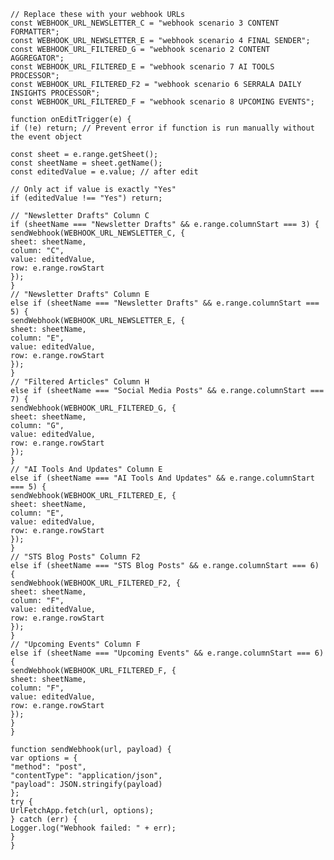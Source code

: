 `// Replace these with your webhook URLs`  
`const WEBHOOK_URL_NEWSLETTER_C = "webhook scenario 3 CONTENT FORMATTER";`  
`const WEBHOOK_URL_NEWSLETTER_E = "webhook scenario 4 FINAL SENDER";`  
`const WEBHOOK_URL_FILTERED_G = "webhook scenario 2 CONTENT AGGREGATOR";`  
`const WEBHOOK_URL_FILTERED_E = "webhook scenario 7 AI TOOLS PROCESSOR";`  
`const WEBHOOK_URL_FILTERED_F2 = "webhook scenario 6 SERRALA DAILY INSIGHTS PROCESSOR";`  
`const WEBHOOK_URL_FILTERED_F = "webhook scenario 8 UPCOMING EVENTS";`

`function onEditTrigger(e) {`  
 `if (!e) return; // Prevent error if function is run manually without the event object`

 `const sheet = e.range.getSheet();`  
 `const sheetName = sheet.getName();`  
 `const editedValue = e.value; // after edit`

 `// Only act if value is exactly "Yes"`  
 `if (editedValue !== "Yes") return;`

 `// "Newsletter Drafts" Column C`  
 `if (sheetName === "Newsletter Drafts" && e.range.columnStart === 3) {`  
   `sendWebhook(WEBHOOK_URL_NEWSLETTER_C, {`  
     `sheet: sheetName,`  
     `column: "C",`  
     `value: editedValue,`  
     `row: e.range.rowStart`  
   `});`  
 `}`  
 `// "Newsletter Drafts" Column E`  
 `else if (sheetName === "Newsletter Drafts" && e.range.columnStart === 5) {`  
   `sendWebhook(WEBHOOK_URL_NEWSLETTER_E, {`  
     `sheet: sheetName,`  
     `column: "E",`  
     `value: editedValue,`  
     `row: e.range.rowStart`  
   `});`  
 `}`  
 `// "Filtered Articles" Column H`  
 `else if (sheetName === "Social Media Posts" && e.range.columnStart === 7) {`  
   `sendWebhook(WEBHOOK_URL_FILTERED_G, {`  
     `sheet: sheetName,`  
     `column: "G",`  
     `value: editedValue,`  
     `row: e.range.rowStart`  
   `});`  
 `}`  
 `// "AI Tools And Updates" Column E`  
 `else if (sheetName === "AI Tools And Updates" && e.range.columnStart === 5) {`  
   `sendWebhook(WEBHOOK_URL_FILTERED_E, {`  
     `sheet: sheetName,`  
     `column: "E",`  
     `value: editedValue,`  
     `row: e.range.rowStart`  
   `});`  
 `}`  
  `// "STS Blog Posts" Column F2`  
 `else if (sheetName === "STS Blog Posts" && e.range.columnStart === 6) {`  
   `sendWebhook(WEBHOOK_URL_FILTERED_F2, {`  
     `sheet: sheetName,`  
     `column: "F",`  
     `value: editedValue,`  
     `row: e.range.rowStart`  
   `});`  
 `}`  
  `// "Upcoming Events" Column F`  
 `else if (sheetName === "Upcoming Events" && e.range.columnStart === 6) {`  
   `sendWebhook(WEBHOOK_URL_FILTERED_F, {`  
     `sheet: sheetName,`  
     `column: "F",`  
     `value: editedValue,`  
     `row: e.range.rowStart`  
   `});`  
 `}`  
`}`

`function sendWebhook(url, payload) {`  
 `var options = {`  
   `"method": "post",`  
   `"contentType": "application/json",`  
   `"payload": JSON.stringify(payload)`  
 `};`  
 `try {`  
   `UrlFetchApp.fetch(url, options);`  
 `} catch (err) {`  
   `Logger.log("Webhook failed: " + err);`  
 `}`  
`}`  
